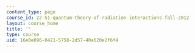 ```yaml
---
content_type: page
course_id: 22-51-quantum-theory-of-radiation-interactions-fall-2012
layout: course_home
title: ''
type: course
uid: 16e0e096-0421-5758-2d57-40a620e2f6f4
---
```

